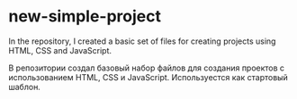 # new-simple-project

In the repository, I created a basic set of files for creating projects using HTML, CSS and JavaScript.

В репозитории создал базовый набор файлов для создания проектов с использованием HTML, CSS и JavaScript.
Используестся как стартовый шаблон.

